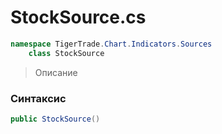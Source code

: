 
# StockSource.cs
```csharp
namespace TigerTrade.Chart.Indicators.Sources  
    class StockSource
```

> Описание

### Синтаксис
```csharp
public StockSource()
```
